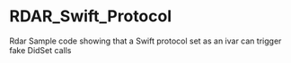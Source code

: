 # RDAR_Swift_Protocol
Rdar Sample code showing that a Swift protocol set as an ivar can trigger fake DidSet calls
